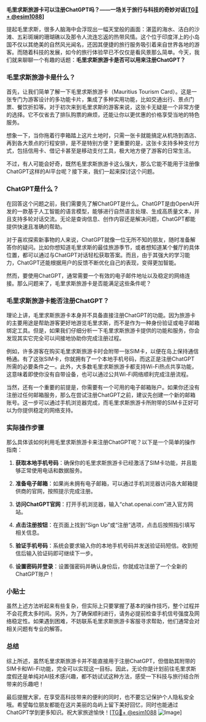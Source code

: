 **毛里求斯旅游卡可以注册ChatGPT吗？——一场关于旅行与科技的奇妙对话[[TG💪+ @esim1088](https://t.me/s/esim1088)]**

提起毛里求斯，很多人脑海中会浮现出一幅天堂般的画面：湛蓝的海水、洁白的沙滩、五彩斑斓的珊瑚礁以及那令人流连忘返的热带风情。这个位于印度洋上的小岛国不仅以其绝美的自然风光闻名，还因其便捷的旅行服务吸引着来自世界各地的游客。而随着科技的发展，如今的旅行体验早已不仅仅是看风景那么简单。今天，我们就来聊聊一个有趣的话题：**毛里求斯旅游卡是否可以用来注册ChatGPT？**

### 毛里求斯旅游卡是什么？

首先，让我们简单了解一下毛里求斯旅游卡（Mauritius Tourism Card）。这是一张专门为游客设计的多功能卡片，集成了多种实用功能，比如交通出行、景点门票、餐饮折扣等。对于初次来到毛里求斯的游客来说，这张卡无疑是一个非常方便的选择。它不仅省去了排队购票的麻烦，还能让你以更优惠的价格享受当地的特色服务。

想象一下，当你拖着行李箱踏上这片土地时，只需一张卡就能搞定从机场到酒店、再到各大景点的行程安排，是不是特别方便？更重要的是，这张卡支持多种支付方式，包括信用卡、借记卡甚至是移动支付工具，极大地方便了游客的日常生活。

不过，有人可能会好奇，既然毛里求斯旅游卡这么强大，那么它能不能用于注册像ChatGPT这样的AI平台呢？接下来，我们一起来探讨这个问题。

### ChatGPT是什么？

在回答这个问题之前，我们需要先了解ChatGPT是什么。ChatGPT是由OpenAI开发的一款基于人工智能的语言模型，能够进行自然语言处理、生成高质量文本，并且支持多轮对话交流。无论是查询信息、创作内容还是解决问题，ChatGPT都能提供快速且准确的帮助。

对于喜欢探索新事物的人来说，ChatGPT就像一位无所不知的朋友，随时准备解答你的疑问。比如你想知道毛里求斯的最佳旅游季节，或者想知道某个餐厅的具体位置，都可以通过与ChatGPT对话轻松获取答案。而且，由于其强大的学习能力，ChatGPT还能根据用户的反馈不断优化自己的表现，变得更加智能。

然而，要使用ChatGPT，通常需要一个有效的电子邮件地址以及稳定的网络连接。那么问题来了，毛里求斯旅游卡是否能满足这些条件呢？

### 毛里求斯旅游卡能否注册ChatGPT？

理论上讲，毛里求斯旅游卡本身并不具备直接注册ChatGPT的功能。因为旅游卡的主要用途是帮助游客更好地游览毛里求斯，而不是作为一种身份验证或电子邮箱绑定工具。但是，如果我们仔细分析一下毛里求斯旅游卡提供的功能和服务，你会发现其实它完全可以间接地协助你完成注册过程。

例如，许多游客在购买毛里求斯旅游卡时会附带一张SIM卡，以便在岛上保持通信畅通。有了这张SIM卡，你就拥有了一个本地手机号码，而这正是注册ChatGPT所需的必要条件之一。此外，大多数毛里求斯旅游卡都支持Wi-Fi热点共享功能，这意味着即使你没有自带设备，也可以通过公共Wi-Fi网络顺利完成注册流程。

当然，还有一个重要的前提是，你需要有一个可用的电子邮箱账户。如果你还没有注册过任何邮箱服务，那么在尝试注册ChatGPT之前，建议先创建一个新的邮箱账号。这一步可以通过手机浏览器完成，而毛里求斯旅游卡所附带的SIM卡正好可以为你提供稳定的网络支持。

### 实际操作步骤

那么具体该如何利用毛里求斯旅游卡来注册ChatGPT呢？以下是一个简单的操作指南：

1. **获取本地手机号码**：确保你的毛里求斯旅游卡已经激活了SIM卡功能，并且能够正常使用电话和数据服务。
   
2. **准备电子邮箱**：如果尚未拥有电子邮箱，可以通过手机浏览器访问各大邮箱提供商的官网，按照提示完成注册。

3. **访问ChatGPT官网**：打开手机浏览器，输入“chat.openai.com”进入官方网站。

4. **点击注册按钮**：在页面上找到“Sign Up”或“注册”选项，点击后按照指引填写相关信息。

5. **验证手机号码**：系统会要求输入你的本地手机号码并发送验证码短信。收到短信后输入验证码即可继续下一步。

6. **设置密码并登录**：设置强密码并确认身份后，你就成功注册了一个全新的ChatGPT账户！

### 小贴士

虽然上述方法听起来有些复杂，但实际上只要掌握了基本的操作技巧，整个过程并不会花费太多时间。另外，为了确保顺利进行，请务必提前检查手机信号强度及网络稳定性。如果遇到困难，不妨联系毛里求斯旅游卡客服寻求帮助，他们通常会对相关问题有专业的解答。

### 总结

综上所述，虽然毛里求斯旅游卡并不能直接用于注册ChatGPT，但借助其附带的SIM卡和Wi-Fi功能，完全可以实现这一目标。因此，无论你是计划前往毛里求斯度假还是单纯对AI技术感兴趣，都不妨试试这种方法，感受一下科技与旅行结合所带来的乐趣吧！

最后提醒大家，在享受高科技带来的便利的同时，也不要忘记保护个人隐私安全哦。希望每位朋友都能在这片美丽的岛屿上留下美好回忆，同时也能通过ChatGPT学到更多知识。祝大家旅途愉快！[[TG💪+ @esim1088](https://t.me/s/esim1088) ![Image](https://i.postimg.cc/4NQfJmqS/Snipaste-2025-05-13-00-14-12.png)]
